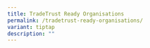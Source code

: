 ```yaml
---
title: TradeTrust Ready Organisations
permalink: /tradetrust-ready-organisations/
variant: tiptap
description: ""
---
```

